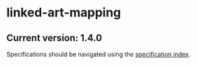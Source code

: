 # linked-art-mapping
## Current version: 1.4.0

Specifications should be navigated using the [specification index](https://git.yale.edu/Library-IT/linked-art-mapping/blob/main/specs/md/index.md). 
